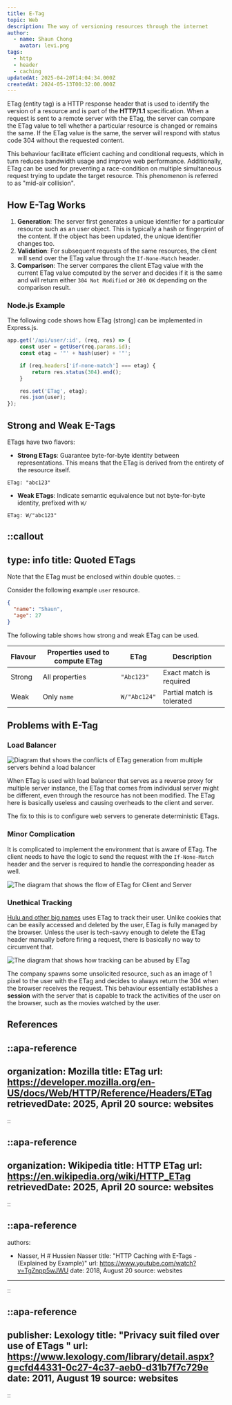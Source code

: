 ```yaml
---
title: E-Tag
topic: Web
description: The way of versioning resources through the internet
author:
  - name: Shaun Chong
    avatar: levi.png
tags:
  - http
  - header
  - caching
updatedAt: 2025-04-20T14:04:34.000Z
createdAt: 2024-05-13T00:32:00.000Z
---
```


ETag (entity tag) is a HTTP response header that is used to identify the version of a resource and is part of the **HTTP/1.1** specification. When a request is sent to a remote server with the ETag, the server can compare the ETag value to tell whether a particular resource is changed or remains the same. If the ETag value is the same, the server will respond with status code 304 without the requested content.

<!--more-->

This behaviour facilitate efficient caching and conditional requests, which in turn reduces bandwidth usage and improve web performance. Additionally, ETag can be used for preventing a race-condition on multiple simultaneous request trying to update the target resource. This phenomenon is referred to as "mid-air collision".

## How E-Tag Works

1. **Generation**: The server first generates a unique identifier for a particular resource such as an user object. This is typically a hash or fingerprint of the content. If the object has been updated, the unique identifier changes too.
2. **Validation**: For subsequent requests of the same resources, the client will send over the ETag value through the `If-None-Match` header.
3. **Comparison**: The server compares the client ETag value with the current ETag value computed by the server and decides if it is the same and will return either `304 Not Modified` or `200 OK` depending on the comparison result.

### Node.js Example

The following code shows how ETag (strong) can be implemented in Express.js.

```js [index.js]
app.get('/api/user/:id', (req, res) => {
	const user = getUser(req.params.id);
	const etag = '"' + hash(user) + '"';

	if (req.headers['if-none-match'] === etag) {
		return res.status(304).end();
	}

	res.set('ETag', etag);
	res.json(user);
});
```

## Strong and Weak E-Tags

ETags have two flavors:

- **Strong ETags**: Guarantee byte-for-byte identity between representations. This means that the ETag is derived from the entirety of the resource itself.

```
ETag: "abc123"
```

- **Weak ETags**: Indicate semantic equivalence but not byte-for-byte identity, prefixed with `W/`

```
ETag: W/"abc123"
```

<!-- prettier-ignore-start -->
::callout
---
type: info
title: Quoted ETags
---
Note that the ETag must be enclosed within double quotes.
::
<!-- prettier-ignore-end -->

Consider the following example `user` resource.

```json
{
  "name": "Shaun",
  "age": 27
}
```

The following table shows how strong and weak ETag can be used.

| Flavour | Properties used to compute ETag | ETag         | Description                |
| ------- | ------------------------------- | ------------ | -------------------------- |
| Strong  | All properties                  | `"Abc123"`   | Exact match is required    |
| Weak    | Only `name`                     | `W/"Abc124"` | Partial match is tolerated |

## Problems with E-Tag

### Load Balancer

![Diagram that shows the conflicts of ETag generation from multiple servers behind a load balancer](/images/etag/ETagLoadBalancerConflicts.excalidraw.png)

When ETag is used with load balancer that serves as a reverse proxy for multiple server instance, the ETag that comes from individual server might be different, even through the resource has not been modified. The ETag here is basically useless and causing overheads to the client and server.

The fix to this is to configure web servers to generate deterministic ETags.

### Minor Complication

It is complicated to implement the environment that is aware of ETag. The client needs to have the logic to send the request with the `If-None-Match` header and the server is required to handle the corresponding header as well.

![The diagram that shows the flow of ETag for Client and Server](/images/etag/ETagComplication.excalidraw.png)

### Unethical Tracking

[Hulu and other big names](https://www.lexology.com/library/detail.aspx?g=cfd44331-0c27-4c37-aeb0-d31b7f7c729e) uses ETag to track their user. Unlike cookies that can be easily accessed and deleted by the user, ETag is fully managed by the browser. Unless the user is tech-savvy enough to delete the ETag header manually before firing a request, there is basically no way to circumvent that.

![The diagram that shows how tracking can be abused by ETag](/images/etag/ETagTracking.excalidraw.png)

The company spawns some unsolicited resource, such as an image of 1 pixel to the user with the ETag and decides to always return the 304 when the browser receives the request. This behaviour essentially establishes a **session** with the server that is capable to track the activities of the user on the browser, such as the movies watched by the user.

## References

<!-- prettier-ignore-start -->
::apa-reference
---
organization: Mozilla
title: ETag
url: https://developer.mozilla.org/en-US/docs/Web/HTTP/Reference/Headers/ETag
retrievedDate: 2025, April 20
source: websites
---
::

::apa-reference
---
organization: Wikipedia
title: HTTP ETag
url: https://en.wikipedia.org/wiki/HTTP_ETag
retrievedDate: 2025, April 20
source: websites
---
::

::apa-reference
---
authors:
  - Nasser, H # Hussien Nasser
title: "HTTP Caching with E-Tags - (Explained by Example)"
url: https://www.youtube.com/watch?v=TgZnpp5wJWU
date: 2018, August 20
source: websites
---
::

::apa-reference
---
publisher: Lexology
title: "Privacy suit filed over use of ETags "
url: https://www.lexology.com/library/detail.aspx?g=cfd44331-0c27-4c37-aeb0-d31b7f7c729e
date: 2011, August 19
source: websites
---
::
<!-- prettier-ignore-end -->
